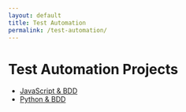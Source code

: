 ```yaml
---
layout: default
title: Test Automation
permalink: /test-automation/
---
```


# Test Automation Projects

- [JavaScript & BDD](./js-bdd)
- [Python & BDD](./python-bdd)
